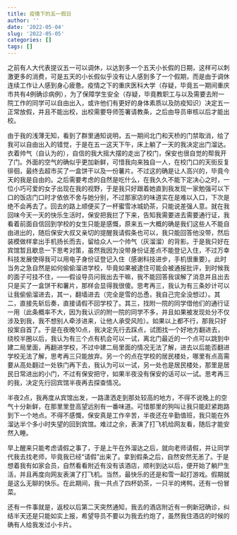 ```yaml
---
title: 疫情下的五一假日
author: ''
date: '2022-05-04'
slug: '2022-05-05'
categories: []
tags: []
---
```



之前有人大代表提议五一可以调休，以达到多一个五天小长假的日期，这样可以刺激更多的消费，可是五天的小长假似乎没有让人感到多了一个假期，而是由于调休连续工作让人感到身心疲惫。疫情之下的重庆医科大学（存疑，毕竟五一期间重庆市共有4例确诊病例），为了保障学生安全（存疑，毕竟教职工与以及需要去附一院工作的同学可以自由出入，或许他们有更好的身体素质以及防疫知识）决定五一正常放假，并且不能出校，出校需要导师签署请教条，之后由导员审核以后才能出校。

由于我的浅薄无知，看到了群里通知说明，五一期间北门和天桥的门禁取消，给了我可以自由出入的错觉，于是在五一这天下午，床上躺了一天的我决定出门溜达。衣着帅气（自认为的），自信的我大摇大摆的走出了校门，保安也很自觉的帮我开了门。外面的空气的确似乎更加新鲜，可惜我向来独自一人，在校门口的天街反复徘徊，最终去超市买了一盒饼干以及一份薯片。不过这的确是让人高兴的，毕竟今天的我是自由的。之后需要考虑的自然是吃什么，在我久久不能下定决心之时，一位小巧可爱的女子出现在我的视野，于是我只好跟着她直到我发现一家勉强可以下口的饭店门口时才依依不舍与她分别，不过那家店的味道实在是难以入口，下次是绝不会再去了。回去的路上顺便买了一杯蜜雪冰城奶茶，只能说差强人意。就在我回味今天一天的快乐生活时，保安把我拦了下来，告知我需要进去需要通行证，我看着前面自信回到学校的女生只能是感慨，原来五一大概的确是我们这些人不能自由进出的，随后保安大叔又亲切的提醒我请假条也可以，我只能回答他没带，然后装模做样拿出手机扬长而去，留给众人一个帅气（灰溜溜）的背影。于是我只好在宾馆暂且歇息一下思考对策，虽然我因为没带身份证差点不能登记入住，不过万幸科技发展使得我可以用电子身份证登记入住（感谢科技进步，手机很重要）。此时当务之急自然是如何偷偷溜进学校，毕竟如果被逮住可能会被通报批评，到时候我的面子可挂不住，——假设导员问我出去干嘛，我不能回答我误解了消息并且出去只是买了一盒饼干和薯片，那样会显得我很傻。思考再三，我认为有三条妙计可以让我偷偷溜进去，其一，翻墙进去（完全是雪的怂恿，我自己完全没想过）。其二，直接先斩后奏，直接请假不回学校了。其三，找附一院的同学借他们的通行证一用（此条概率不大，因为我认识的附一院的同学不多，并且如果被发现处分不仅涉及到我，我不想别人牵涉进来，让他人承受风险）。如果以上都不行，那我只好投案自首了。于是在夜晚10点，我决定先行去踩点，试图找一个好地方翻进去，绕校半圈以后，我认为有三个点有机会可以一试，离北门最近的一个点可以跳到中建二局里面，再翻进学校，不过中建二局里面的情况无法了解，进去以后能否翻进学校无法了解，思考再三只能放弃。另一个的点在学校的居民楼处，哪里有点高需要从高处翻过一处铁门再下去，我认为可以一试，另一处也是居民楼处，那里是居民日常进出的小门，不过有保安把守，如果半夜没有保安的话可以一试。思考再三的我，决定先行回宾馆半夜再去探查情况。

半夜2点，我再度从宾馆出发，一路潇洒走到那处较高的地方，不得不说晚上的空气十分新鲜，在那里里登高望远别有一番味道。可惜那里的狗叫让我只能赶紧跑路到下一个地点。不得不感慨，保安真是工作辛苦，半夜还在辛勤值班，我只能在外溜达半个多小时失望的回到宾馆。难过之余，表演了打飞机给网友看，随后才能安然入睡。

早上醒来只能考虑请假之事了，于是上午在外溜达之后，就向老师请假，并让同学代我去找老师，毕竟我已经“请假”出来了。拿到假条之后，自然安然无恙了。于是想着我有如家会员，自然看看附近有没有该酒店，顺利到达以后，便开始了躺尸生活，并且再度向网友表演了打飞机。当然，最快乐的还是和雪一起打游戏。假期就是这么无聊的快乐。在此期间，我一共点了四杯奶茶，一只半的烤鸭，还有一份冒菜。

还有一件事就是，返校以后第二天突然通知，我去的酒店附近有一例新冠确诊，纠结半天还是只能如实上报，希望导员不要以为我去约炮了，虽然我住酒店的时候的确有人给我发过小卡片。

























